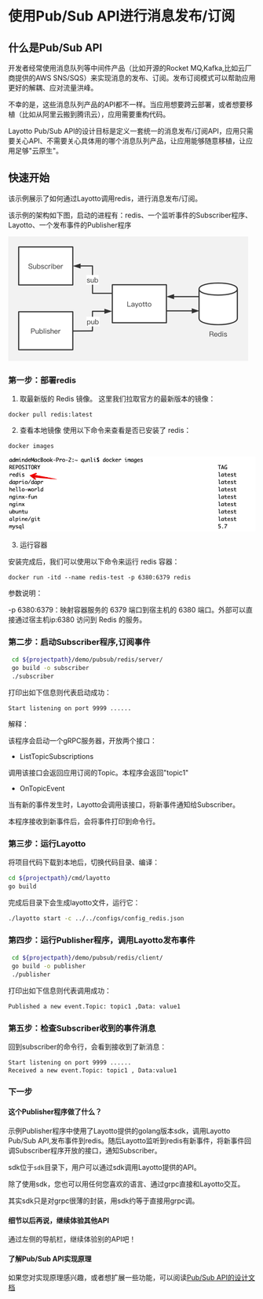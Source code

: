 # 使用Pub/Sub API进行消息发布/订阅
## 什么是Pub/Sub API
开发者经常使用消息队列等中间件产品（比如开源的Rocket MQ,Kafka,比如云厂商提供的AWS SNS/SQS）来实现消息的发布、订阅。发布订阅模式可以帮助应用更好的解耦、应对流量洪峰。

不幸的是，这些消息队列产品的API都不一样。当应用想要跨云部署，或者想要移植（比如从阿里云搬到腾讯云），应用需要重构代码。

Layotto Pub/Sub API的设计目标是定义一套统一的消息发布/订阅API，应用只需要关心API、不需要关心具体用的哪个消息队列产品，让应用能够随意移植，让应用足够"云原生"。

## 快速开始

该示例展示了如何通过Layotto调用redis，进行消息发布/订阅。

该示例的架构如下图，启动的进程有：redis、一个监听事件的Subscriber程序、Layotto、一个发布事件的Publisher程序

![img_1.png](../../../img/mq/start/img_1.png)

### 第一步：部署redis

1. 取最新版的 Redis 镜像。
这里我们拉取官方的最新版本的镜像：

```shell
docker pull redis:latest
```

2. 查看本地镜像
   使用以下命令来查看是否已安装了 redis：

```shell
docker images
```
![img.png](../../../img/mq/start/img.png)

3. 运行容器

安装完成后，我们可以使用以下命令来运行 redis 容器：

```shell
docker run -itd --name redis-test -p 6380:6379 redis
```

参数说明：

-p 6380:6379：映射容器服务的 6379 端口到宿主机的 6380 端口。外部可以直接通过宿主机ip:6380 访问到 Redis 的服务。

### 第二步：启动Subscriber程序,订阅事件
```bash
 cd ${projectpath}/demo/pubsub/redis/server/
 go build -o subscriber
 ./subscriber
```
打印出如下信息则代表启动成功：

```shell
Start listening on port 9999 ...... 

```

解释：

该程序会启动一个gRPC服务器，开放两个接口：

- ListTopicSubscriptions

调用该接口会返回应用订阅的Topic。本程序会返回"topic1"

- OnTopicEvent

当有新的事件发生时，Layotto会调用该接口，将新事件通知给Subscriber。

本程序接收到新事件后，会将事件打印到命令行。

### 第三步：运行Layotto

将项目代码下载到本地后，切换代码目录、编译：

```bash
cd ${projectpath}/cmd/layotto
go build
```

完成后目录下会生成layotto文件，运行它：

```bash
./layotto start -c ../../configs/config_redis.json
```

### 第四步：运行Publisher程序，调用Layotto发布事件

```bash
 cd ${projectpath}/demo/pubsub/redis/client/
 go build -o publisher
 ./publisher
```

打印出如下信息则代表调用成功：

```bash
Published a new event.Topic: topic1 ,Data: value1 
```

### 第五步：检查Subscriber收到的事件消息

回到subscriber的命令行，会看到接收到了新消息：
```shell
Start listening on port 9999 ...... 
Received a new event.Topic: topic1 , Data:value1 
```

### 下一步
#### 这个Publisher程序做了什么？
示例Publisher程序中使用了Layotto提供的golang版本sdk，调用Layotto Pub/Sub API,发布事件到redis。随后Layotto监听到redis有新事件，将新事件回调Subscriber程序开放的接口，通知Subscriber。

sdk位于`sdk`目录下，用户可以通过sdk调用Layotto提供的API。

除了使用sdk，您也可以用任何您喜欢的语言、通过grpc直接和Layotto交互。

其实sdk只是对grpc很薄的封装，用sdk约等于直接用grpc调。


#### 细节以后再说，继续体验其他API
通过左侧的导航栏，继续体验别的API吧！

#### 了解Pub/Sub API实现原理

如果您对实现原理感兴趣，或者想扩展一些功能，可以阅读[Pub/Sub API的设计文档](zh/design/pubsub/pubsub-api-and-compability-with-dapr-component.md)